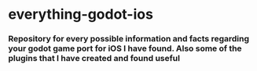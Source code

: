 # everything-godot-ios

### Repository for every possible information and facts regarding your godot game port for iOS I have found. Also some of the plugins that I have created and found useful
